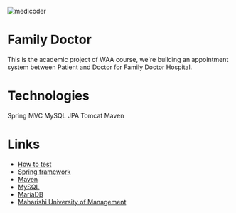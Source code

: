 ![medicoder](https://cloud.githubusercontent.com/assets/973414/9209741/bbb27df0-403d-11e5-9ab0-579a251dce77.png)

Family Doctor
==============
This is the academic project of WAA course, we're building an appointment system between Patient and Doctor for Family Doctor Hospital.


Technologies
============
Spring MVC
MySQL
JPA
Tomcat
Maven

Links
======
- [How to test](docs/maven.md)
- [Spring framework](spring.io)
- [Maven](maven.apache.org)
- [MySQL](www.mysql.com)
- [MariaDB](mariadb.org)
- [Maharishi University of Management](www.mum.edu)
